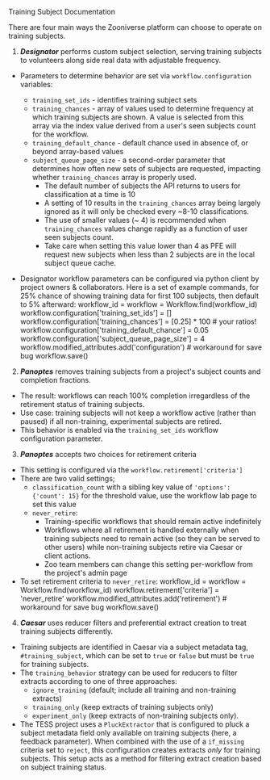 Training Subject Documentation

There are four main ways the Zooniverse platform can choose to operate on training subjects.

1. **_Designator_** performs custom subject selection, serving training subjects to volunteers along side real data with adjustable frequency.

- Parameters to determine behavior are set via `workflow.configuration` variables:
    - `training_set_ids` - identifies training subject sets
    - `training_chances` - array of values used to determine frequency at which training subjects are shown. A value is selected from this array via the index value derived from a user's seen subjects count for the workflow.
    - `training_default_chance` - default chance used in absence of, or beyond array-based values
    - `subject_queue_page_size` - a second-order parameter that determines how often new sets of subjects are requested, impacting whether `training_chances` array is properly used.
        - The default number of subjects the API returns to users for classification at a time is 10
        - A setting of 10 results in the `training_chances` array being largely ignored as it will only be checked every ~8-10 classifications.
        - The use of smaller values (~ 4) is recommended when `training_chances` values change rapidly as a function of user seen subjects count.
        - Take care when setting this value lower than 4 as PFE will request new subjects when less than 2 subjects are in the local subject queue cache.

- Designator workflow parameters can be configured via python client by project owners & collaborators.  Here is a set of example commands, for 25% chance of showing training data for first 100 subjects, then default to 5% afterward:
      workflow_id = <WORKFLOW ID>
      workflow = Workflow.find(workflow_id)
      workflow.configuration['training_set_ids'] = [<SUBJECT SET ID>]
      workflow.configuration['training_chances'] = [0.25] * 100 # your ratios!
      workflow.configuration['training_default_chance'] = 0.05
      workflow.configuration['subject_queue_page_size'] = 4
      workflow.modified_attributes.add('configuration') # workaround for save bug
      workflow.save()

2. **_Panoptes_** removes training subjects from a project's subject counts and completion fractions.

- The result: workflows can reach 100% completion irregardless of the retirement status of training subjects.
- Use case: training subjects will not keep a workflow active (rather than paused) if all non-training, experimental subjects are retired.
- This behavior is enabled via the `training_set_ids` workflow configuration parameter.


3. **_Panoptes_** accepts two choices for retirement criteria
- This setting is configured via the `workflow.retirement['criteria']`
- There are two valid settings;
    - `classification_count` with a sibling key value of `'options': {'count': 15}` for the threshold value, use the workflow lab page to set this value
    - `never_retire`:
        - Training-specific workflows that should remain active indefinitely
        - Workflows where all retirement is handled externally when training subjects need to remain active (so they can be served to other users) while non-training subjects retire via Caesar or client actions.
        - Zoo team members can change this setting per-workflow from the project's admin page
- To set retirement criteria to `never_retire`:
      workflow_id = <WORKFLOW ID>
      workflow = Workflow.find(workflow_id)
      workflow.retirement['criteria'] = 'never_retire'
      workflow.modified_attributes.add('retirement') # workaround for save bug
      workflow.save()

4. **_Caesar_** uses reducer filters and preferential extract creation to treat training subjects differently.
- Training subjects are identified in Caesar via a subject metadata tag, `#training_subject`, which can be set to `true` or `false` but must be `true` for training subjects.
- The `training_behavior` strategy can be used for reducers to filter extracts according to one of three approaches:
    - `ignore_training` (default; include all training and non-training extracts)
    - `training_only` (keep extracts of training subjects only)
    - `experiment_only` (keep extracts of non-training subjects only).
- The TESS project uses a `PluckExtractor` that is configured to pluck a subject metadata field only available on training subjects (here, a feedback parameter). When combined with the use of a `if_missing` criteria set to `reject`, this configuration creates extracts _only_ for training subjects. This setup acts as a method for filtering extract creation based on subject training status.
